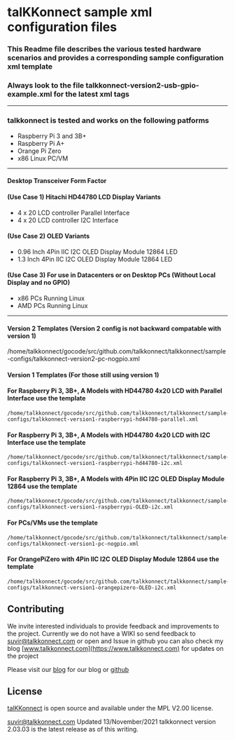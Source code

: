 # talKKonnect sample xml configuration files

### This Readme file describes the various tested hardware scenarios and provides a corresponding sample configuration xml template
### Always look to the file talkkonnect-version2-usb-gpio-example.xml for the latest xml tags
---
### talkkonnect is tested and works on the following patforms

* Raspberry Pi 3 and 3B+
* Raspberry Pi A+
* Orange Pi Zero
* x86 Linux PC/VM
---
#### Desktop Transceiver Form Factor
#### (Use Case 1) Hitachi HD44780 LCD Display Variants 
* 4 x 20 LCD controller Parallel Interface
* 4 x 20 LCD controller I2C Interface

#### (Use Case 2) OLED Variants 
* 0.96 Inch 4Pin IIC I2C OLED Display Module 12864 LED
* 1.3  Inch 4Pin IIC I2C OLED Display Module 12864 LED

#### (Use Case 3) For use in Datacenters or on Desktop PCs (Without Local Display and no GPIO)
* x86 PCs Running Linux
* AMD PCs Running Linux
---
#### Version 2 Templates (Version 2 config is not backward compatable with version 1)
/home/talkkonnect/gocode/src/github.com/talkkonnect/talkkonnect/sample-configs/talkkonnect-version2-pc-nogpio.xml


#### Version 1 Templates (For those still using version 1)
#### For Raspberry Pi 3, 3B+, A Models with HD44780 4x20 LCD with Parallel Interface use the template
````
/home/talkkonnect/gocode/src/github.com/talkkonnect/talkkonnect/sample-configs/talkkonnect-version1-raspberrypi-hd44780-parallel.xml
`````

#### For Raspberry Pi 3, 3B+, A Models with HD44780 4x20 LCD with I2C Interface use the template
````
/home/talkkonnect/gocode/src/github.com/talkkonnect/talkkonnect/sample-configs/talkkonnect-version1-raspberrypi-hd44780-i2c.xml
````

#### For Raspberry Pi 3, 3B+, A Models with 4Pin IIC I2C OLED Display Module 12864  use the template
````
/home/talkkonnect/gocode/src/github.com/talkkonnect/talkkonnect/sample-configs/talkkonnect-version1-raspberrypi-OLED-i2c.xml
````

#### For PCs/VMs use the template
````
/home/talkkonnect/gocode/src/github.com/talkkonnect/talkkonnect/sample-configs/talkkonnect-version1-pc-nogpio.xml
````

#### For OrangePiZero with 4Pin IIC I2C OLED Display Module 12864  use the template
````
/home/talkkonnect/gocode/src/github.com/talkkonnect/talkkonnect/sample-configs/talkkonnect-version1-orangepizero-OLED-i2c.xml
````


## Contributing 
We invite interested individuals to provide feedback and improvements to the project. Currently we do not have a WIKI so send feedback to <suvir@talkkonnect.com> or open and Issue in github
you can also check my blog  [www.talkkonnect.com](https://www.talkkonnect.com) for updates on the project

Please visit our [blog](www.talkkonnect.com) for our blog or [github](github.com/talkkonnect)

## License 
[talKKonnect](http://www.talkkonnect.com) is open source and available under the MPL V2.00 license.

<suvir@talkkonnect.com> Updated 13/November/2021  talkkonnect version 2.03.03 is the latest release as of this writing.

